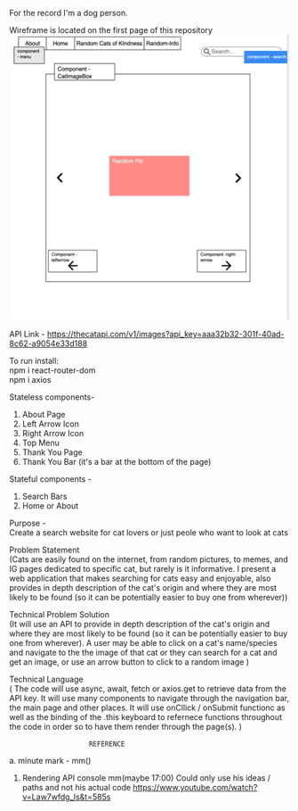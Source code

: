 For the record I'm a dog person.

Wireframe is located on the first page of this repository
![wireframe](./Wireframe-cat.png)

API Link - https://thecatapi.com/v1/images?api_key=aaa32b32-301f-40ad-8c62-a9054e33d188 

To run install:                                                                     
npm i react-router-dom                                                           
npm i axios                                                         

Stateless components-                         
1. About Page              
2. Left Arrow Icon              
3. Right Arrow Icon
4. Top Menu
5. Thank You Page
6. Thank You Bar (it's a bar at the bottom of the page)

Stateful components -               
1. Search Bars                             
2. Home or About                         

Purpose -                                                                               
Create a search website for cat lovers or just peole who want to look at cats


Problem Statement                                                                       
 (Cats are easily found on the internet, from random pictures, to memes, and IG pages dedicated to specific cat, but rarely is it informative. I present a web application that makes searching for cats easy and enjoyable, also provides in depth description of the cat's origin and where they are most likely to be found (so it can be potentially easier to buy one from wherever))



Technical Problem Solution                                                                          
 (It will use an API to provide in depth description of the cat's origin and where they are most likely to be found (so it can be potentially easier to buy one from wherever). 
 A user may be able to click on a cat's name/species and navigate to the the image of that cat or they can search for a cat and get an image, or use an arrow button to click to a random image )



Technical Language                                                                                  
( The code will use async, await, fetch or axios.get to retrieve data from the API key. It will use many components to navigate through the navigation bar, the main page and other places. It will use onCllick / onSubmit functionc as well as the binding of the .this keyboard to refernece functions throughout the code in order so to have them render through the page(s).  )

 

                        REFERENCE
a. minute mark - mm()

1. Rendering API console mm(maybe 17:00)
Could only use his ideas / paths and not his actual code
https://www.youtube.com/watch?v=Law7wfdg_ls&t=585s